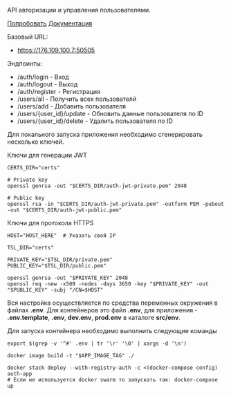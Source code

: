 API авторизации и управления пользователями. 


[Попробовать](https://176.109.100.7:50505 "API") 
[Документация](https://176.109.100.7:50505/docs "API")

Базовый URL:
- https://176.109.100.7:50505

Эндпоинты:
- /auth/login - Вход
- /auth/logout - Выход
- /auth/register - Регистрация
- /users/all - Получить всех пользователй
- /users/add - Добавить пользователя
- /users/{user_id}/update - Обновить данные пользователя по ID
- /users/{user_id}/delete - Удалить пользователя по ID

Для локального запуска приложения необходимо сгенерировать несколько ключей.

Ключи для генерации JWT
```shell
CERTS_DIR="certs"

# Private key
openssl genrsa -out "$CERTS_DIR/auth-jwt-private.pem" 2048

# Public key
openssl rsa -in "$CERTS_DIR/auth-jwt-private.pem" -outform PEM -pubout -out "$CERTS_DIR/auth-jwt-public.pem"
```

Ключи для протокола HTTPS
```shell
HOST="HOST_HERE"  # Указать свой IP 

TSL_DIR="certs"

PRIVATE_KEY="$TSL_DIR/private.pem"
PUBLIC_KEY="$TSL_DIR/public.pem"

openssl genrsa -out "$PRIVATE_KEY" 2048
openssl req -new -x509 -nodes -days 3650 -key "$PRIVATE_KEY" -out "$PUBLIC_KEY" -subj "/CN=$HOST"
```

Вся настройка осуществляется по средства переменных окружения в файлах __.env__. Для контейнеров это файл __.env__, 
для приложения - __.env.template__, __.env__, __dev.env__, __prod.env__ в каталоге __src/env__.

Для запуска контейнера необходимо выполнить следующие команды
```shell
export $(grep -v '^#' .env | tr '\r' '\0' | xargs -d '\n')

docker image build -t "$APP_IMAGE_TAG" ./

docker stack deploy --with-registry-auth -c <(docker-compose config) auth-app 
# Если не используется docker swarm то запускать так: docker-compose up 
```